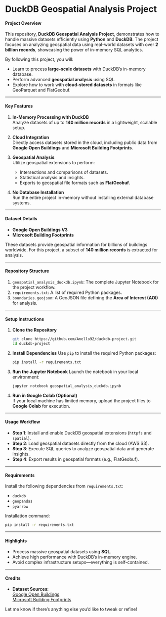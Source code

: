 # **DuckDB Geospatial Analysis Project**

#### **Project Overview**
This repository, **DuckDB Geospatial Analysis Project**, demonstrates how to handle massive datasets efficiently using **Python** and **DuckDB**. The project focuses on analyzing geospatial data using real-world datasets with over **2 billion records**, showcasing the power of in-memory SQL analytics.

By following this project, you will:

- Learn to process **large-scale datasets** with DuckDB’s in-memory database.  
- Perform advanced **geospatial analysis** using SQL.  
- Explore how to work with **cloud-stored datasets** in formats like GeoParquet and FlatGeobuf.

---

#### **Key Features**
1. **In-Memory Processing with DuckDB**  
   Analyze datasets of up to **140 million records** in a lightweight, scalable setup.  

2. **Cloud Integration**  
   Directly access datasets stored in the cloud, including public data from **Google Open Buildings** and **Microsoft Building Footprints**.

3. **Geospatial Analysis**  
   Utilize geospatial extensions to perform:  
   - Intersections and comparisons of datasets.  
   - Statistical analysis and insights.  
   - Exports to geospatial file formats such as **FlatGeobuf**.

4. **No Database Installation**  
   Run the entire project in-memory without installing external database systems.

---

#### **Dataset Details**
- **Google Open Buildings V3**  
- **Microsoft Building Footprints**

These datasets provide geospatial information for billions of buildings worldwide. For this project, a subset of **140 million records** is extracted for analysis.

---

#### **Repository Structure**
1. `geospatial_analysis_duckdb.ipynb`: The complete Jupyter Notebook for the project workflow.  
2. `requirements.txt`: A list of required Python packages.  
3. `boundaries.geojson`: A GeoJSON file defining the **Area of Interest (AOI)** for analysis.  

---

#### **Setup Instructions**

1. **Clone the Repository**
   ```bash
   git clone https://github.com/Anello92/duckdb-project.git
   cd duckdb-project
   ```

2. **Install Dependencies**
   Use `pip` to install the required Python packages:
   ```bash
   pip install -r requirements.txt
   ```

3. **Run the Jupyter Notebook**
   Launch the notebook in your local environment:
   ```bash
   jupyter notebook geospatial_analysis_duckdb.ipynb
   ```

4. **Run in Google Colab (Optional)**  
   If your local machine has limited memory, upload the project files to **Google Colab** for execution.

---

#### **Usage Workflow**
- **Step 1**: Install and enable DuckDB geospatial extensions (`httpfs` and `spatial`).  
- **Step 2**: Load geospatial datasets directly from the cloud (AWS S3).  
- **Step 3**: Execute SQL queries to analyze geospatial data and generate insights.  
- **Step 4**: Export results in geospatial formats (e.g., FlatGeobuf).

---

#### **Requirements**
Install the following dependencies from `requirements.txt`:
- `duckdb`
- `geopandas`
- `pyarrow`

Installation command:
```bash
pip install -r requirements.txt
```

---

#### **Highlights**
- Process massive geospatial datasets using **SQL**.  
- Achieve high performance with DuckDB’s in-memory engine.  
- Avoid complex infrastructure setups—everything is self-contained.

---

#### **Credits**
- **Dataset Sources**:  
  [Google Open Buildings](https://sites.research.google/open-buildings/#download)  
  [Microsoft Building Footprints](https://beta.source.coop/repositories/vida/google-microsoft-open-buildings/description)

Let me know if there’s anything else you’d like to tweak or refine!
